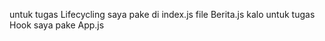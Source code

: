 untuk tugas Lifecycling saya pake di index.js file Berita.js
kalo untuk tugas Hook saya pake App.js

